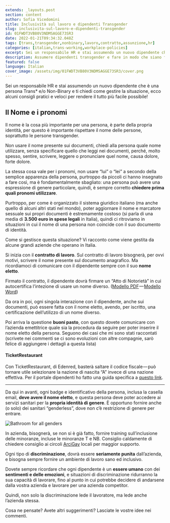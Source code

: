 ```yaml
---
extends: _layouts.post
section: content
author: Sofia Vicedomini
title: Inclusività sul lavoro e dipendenti Transgender
slug: inclusivita-sul-lavoro-e-dipendenti-transgender
id: 01FWDT3VB80V3NDMSAGGE73SR3
date: 2022-01-21T09:34:32.048Z
tags: [trans,transgender,nonbinary,lavoro,contratto,assunzione,hr]
categories: [italian,trans-working,workplace-policies]
excerpt: Sei un responsabile HR e stai assumendo un nuovo dipendente che è una persona Trans* e/o Non-Binary e ti chiedi come gestire la situazione, ecco alcuni consigli pratici e veloci per rendere il tutto più facile possibile!
description: Assumere dipendenti transgender e fare in modo che siano felici, una breve guida
featured: false
language: Italian
cover_image: /assets/img/01FWDT3VB80V3NDMSAGGE73SR3/cover.png
---
```

Sei un responsabile HR e stai assumendo un nuovo dipendente che è una persona Trans* e/o Non-Binary e ti chiedi come gestire la situazione, ecco alcuni consigli pratici e veloci per rendere il tutto più facile possibile!

## Il Nome e i pronomi

Il nome è la cosa più importante per una persona, è parte della propria identità, per questo è importante rispettare 
il nome delle persone, soprattutto le persone transgender.

Non usare il nome presente sui documenti, chiedi alla persona quale nome utilizzare, senza specificare quello che 
leggi nei documenti, perché, molto spesso, sentire, scrivere, leggere o pronunciare quel nome, causa dolore, forte dolore.

La stessa cosa vale per i pronomi, non usare “lui” o “lei” a secondo della semplice apparenza della persona, 
purtroppo da piccoli ci hanno insegnato a fare così, ma è fondamentalmente sbagliato: una persona può avere 
una espressione di genere particolare, quindi, è sempre corretto **chiedere prima quali pronomi utilizzare**.

Purtroppo, per come è organizzato il sistema giuridico italiano (ma anche quello di alcuni altri stati nel mondo), 
poter aggiornare il nome e marcatore sessuale sui propri documenti è estremamente costoso 
(si parla di una media di **3.500 euro in spese legali** in Italia), quindi ci ritroviamo in situazioni in cui il nome 
di una persona non coincide con il suo documento di identità.

Come si gestisce questa situazione? Vi racconto come viene gestita da alcune grandi aziende che operano in Italia.

Si inizia con il **contratto di lavoro**. Sul contratto di lavoro bisognerà, per ovvi motivi, scrivere il nome presente sul documento anagrafico. 
Ma ricordiamoci di comunicare con il dipendente sempre con il suo **nome eletto**.

Firmato il contratto, il dipendente dovrà firmare un “Atto di Notorietà” in cui autocertifica l’intezione di usare un nome diverso.
([Modello PDF](/assets/attachment/01FWDT3VB80V3NDMSAGGE73SR3/modello.pdf) — [Modello Word](/assets/attachment/01FWDT3VB80V3NDMSAGGE73SR3/modello.docx))

Da ora in poi, ogni singola interazione con il dipendente, anche sui documenti, può essere fatta con il nome eletto, 
avendo, per iscritto, una certificazione dell’utilizzo di un nome diverso.

Poi arriva la questione **buoni pasto**, con questo dovete comunicare con l’azienda emettitrice quale sia la 
procedura da seguire per poter inserire il nome eletto della persona. Seguono dei casi che mi sono stati raccontati 
(scrivete nei commenti se ci sono evoluzioni con altre compagnie, sarò felice di aggiungere i dettagli a questa lista)

#### TicketRestaurant

Con TicketRestaurant, di Edenred, basterà saltare il codice fiscale — può tornare utile selezionare 
la nazione di nascita “A” invece di una nazione effettiva. Per il portale dipendenti ho fatto una guida specifica a [questo link](/2022/01/18/come-registrarsi-sulla-app-ticketrestaurant-con-il-nome-di-elezione).

----

Da qui in avanti, ogni badge e identificativo della persona, inclusa la casella email, **deve avere il nome eletto**, 
e questa persona deve poter accedere ai servizi sanitari per la **propria identità di genere**. 
È opportuno fornire anche (o solo) dei sanitari “genderless”, dove non c’è restrizione di genere per entrare.

<div class="flex justify-center align-center">
 <img src="/assets/img/01FWDT3VB80V3NDMSAGGE73SR3/bathroom.jpeg" alt="Bathroom for all genders" />
</div>

In azienda, bisognerà, se non si è già fatto, fornire training sull’inclusione delle minoranze, 
incluse le minoranze T e NB. Consiglio caldamente di chiedere consiglio ai circoli [ArciGay](https://www.arcigay.it/) locali per maggior supporto.

Ogni tipo di **discriminazione**, dovrà essere **seriamente punita** dall’azienda, e bisogna sempre fornire un ambiente di lavoro sano ed inclusivo.

Dovete sempre ricordare che ogni dipendente è un **essere umano** con dei **sentimenti e delle emozioni**, 
e situazioni di discriminazione ridurranno la sua capacità di lavorare, fino al punto in cui potrebbe 
decidere di andarsene dalla vostra azienda e lavorare per una azienda competitor.

Quindi, non solo la discriminazione lede il lavoratore, ma lede anche l’azienda stessa.

Cosa ne pensate? Avete altri suggerimenti? Lasciate le vostre idee nei commenti.
